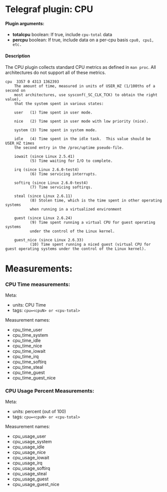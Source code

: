 # Telegraf plugin: CPU

#### Plugin arguments:
- **totalcpu** boolean: If true, include `cpu-total` data
- **percpu** boolean: If true, include data on a per-cpu basis `cpu0, cpu1, etc.`

#### Description

The CPU plugin collects standard CPU metrics as defined in `man proc`. All
architectures do not support all of these metrics.

```
cpu  3357 0 4313 1362393
    The amount of time, measured in units of USER_HZ (1/100ths of a second on
    most architectures, use sysconf(_SC_CLK_TCK) to obtain the right value),
    that the system spent in various states:

    user   (1) Time spent in user mode.

    nice   (2) Time spent in user mode with low priority (nice).

    system (3) Time spent in system mode.

    idle   (4) Time spent in the idle task.  This value should be USER_HZ times
    the second entry in the /proc/uptime pseudo-file.

    iowait (since Linux 2.5.41)
           (5) Time waiting for I/O to complete.

    irq (since Linux 2.6.0-test4)
           (6) Time servicing interrupts.

    softirq (since Linux 2.6.0-test4)
           (7) Time servicing softirqs.

    steal (since Linux 2.6.11)
           (8) Stolen time, which is the time spent in other operating systems
           when running in a virtualized environment

    guest (since Linux 2.6.24)
           (9) Time spent running a virtual CPU for guest operating systems
           under the control of the Linux kernel.

    guest_nice (since Linux 2.6.33)
           (10) Time spent running a niced guest (virtual CPU for guest operating systems under the control of the Linux kernel).
```

# Measurements:
### CPU Time measurements:

Meta:
- units: CPU Time
- tags: `cpu=<cpuN> or <cpu-total>`

Measurement names:
- cpu_time_user
- cpu_time_system
- cpu_time_idle
- cpu_time_nice
- cpu_time_iowait
- cpu_time_irq
- cpu_time_softirq
- cpu_time_steal
- cpu_time_guest
- cpu_time_guest_nice

### CPU Usage Percent Measurements:

Meta:
- units: percent (out of 100)
- tags: `cpu=<cpuN> or <cpu-total>`

Measurement names:
- cpu_usage_user
- cpu_usage_system
- cpu_usage_idle
- cpu_usage_nice
- cpu_usage_iowait
- cpu_usage_irq
- cpu_usage_softirq
- cpu_usage_steal
- cpu_usage_guest
- cpu_usage_guest_nice
